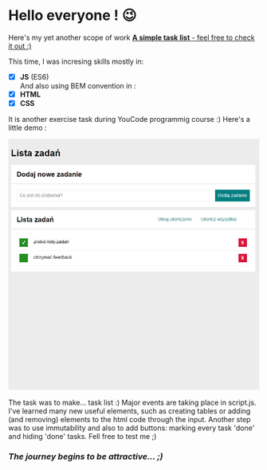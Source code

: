 # Hello everyone ! 😉

Here's my yet another scope of work [**A simple task list** - feel free to check it out :)](https://woytekmig.github.io/taskList/)

This time, I was incresing skills mostly in:  
- [x] **JS** (ES6)  
And also using BEM convention in :
- [x] **HTML** 
- [x] **CSS**  

It is another exercise task during YouCode programmig course  :) Here's a little demo : 

![show](images/taskListShow2.gif)

The task was to make... task list :) Major events are taking place in script.js. I've learned many new useful elements, such as creating tables or adding (and removing) elements to the html code through the input. Another step was to use immutability and also to add buttons: marking every task 'done' and hiding 'done' tasks. Fell free to test me ;) 



### _The journey begins to be attractive... ;)_
